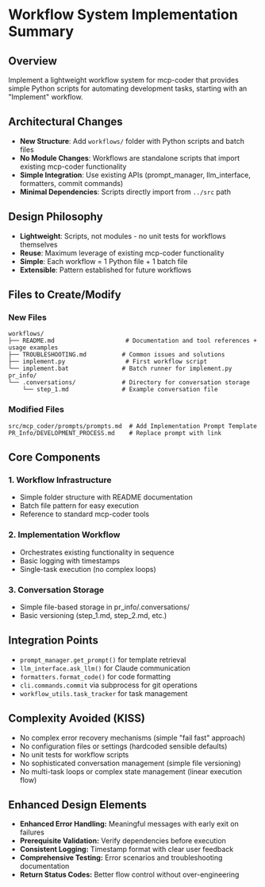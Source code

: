 # Workflow System Implementation Summary

## Overview
Implement a lightweight workflow system for mcp-coder that provides simple Python scripts for automating development tasks, starting with an "Implement" workflow.

## Architectural Changes
- **New Structure**: Add `workflows/` folder with Python scripts and batch files
- **No Module Changes**: Workflows are standalone scripts that import existing mcp-coder functionality
- **Simple Integration**: Use existing APIs (prompt_manager, llm_interface, formatters, commit commands)
- **Minimal Dependencies**: Scripts directly import from `../src` path

## Design Philosophy
- **Lightweight**: Scripts, not modules - no unit tests for workflows themselves
- **Reuse**: Maximum leverage of existing mcp-coder functionality
- **Simple**: Each workflow = 1 Python file + 1 batch file
- **Extensible**: Pattern established for future workflows

## Files to Create/Modify

### New Files
```
workflows/
├── README.md                    # Documentation and tool references + usage examples
├── TROUBLESHOOTING.md          # Common issues and solutions
├── implement.py                 # First workflow script
└── implement.bat               # Batch runner for implement.py
pr_info/
└── .conversations/             # Directory for conversation storage
    └── step_1.md               # Example conversation file
```

### Modified Files
```
src/mcp_coder/prompts/prompts.md  # Add Implementation Prompt Template
PR_Info/DEVELOPMENT_PROCESS.md    # Replace prompt with link
```

## Core Components

### 1. Workflow Infrastructure
- Simple folder structure with README documentation
- Batch file pattern for easy execution
- Reference to standard mcp-coder tools

### 2. Implementation Workflow
- Orchestrates existing functionality in sequence
- Basic logging with timestamps
- Single-task execution (no complex loops)

### 3. Conversation Storage
- Simple file-based storage in pr_info/.conversations/
- Basic versioning (step_1.md, step_2.md, etc.)

## Integration Points
- `prompt_manager.get_prompt()` for template retrieval
- `llm_interface.ask_llm()` for Claude communication  
- `formatters.format_code()` for code formatting
- `cli.commands.commit` via subprocess for git operations
- `workflow_utils.task_tracker` for task management

## Complexity Avoided (KISS)
- No complex error recovery mechanisms (simple "fail fast" approach)
- No configuration files or settings (hardcoded sensible defaults)
- No unit tests for workflow scripts
- No sophisticated conversation management (simple file versioning)
- No multi-task loops or complex state management (linear execution flow)

## Enhanced Design Elements
- **Enhanced Error Handling:** Meaningful messages with early exit on failures
- **Prerequisite Validation:** Verify dependencies before execution
- **Consistent Logging:** Timestamp format with clear user feedback
- **Comprehensive Testing:** Error scenarios and troubleshooting documentation
- **Return Status Codes:** Better flow control without over-engineering
